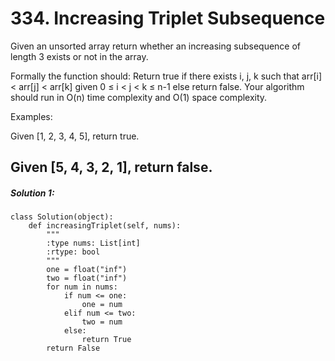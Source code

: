 # 334. Increasing Triplet Subsequence



Given an unsorted array return whether an increasing subsequence of length 3 exists or not in the array.

Formally the function should:
Return true if there exists i, j, k 
such that arr[i] < arr[j] < arr[k] given 0 ≤ i < j < k ≤ n-1 else return false.
Your algorithm should run in O(n) time complexity and O(1) space complexity.

Examples:  

Given [1, 2, 3, 4, 5],
return true.

Given [5, 4, 3, 2, 1],
return false.
---

##### Solution 1:
	class Solution(object):
        def increasingTriplet(self, nums):
            """
            :type nums: List[int]
            :rtype: bool
            """
            one = float("inf")
            two = float("inf")
            for num in nums:
                if num <= one:
                    one = num
                elif num <= two:
                    two = num
                else:
                    return True
            return False

